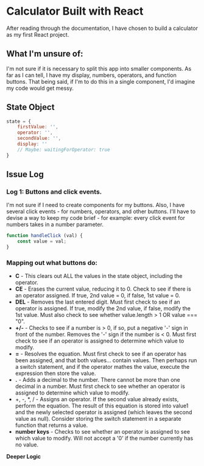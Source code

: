 # Calculator Built with React

After reading through the documentation, I have chosen to build a calculator as my first React project. 

## What I'm unsure of:
I'm not sure if it is necessary to split this app into smaller components. As far as I can tell, I have my display, numbers, operators, and function buttons. That being said, if I'm to do this in a single component, I'd imagine my code would get messy. 

## State Object
```javascript
state = {
    firstValue: '',
    operator: '',
    secondValue: '',
    display: ''
    // Maybe: waitingForOperator: true
}
```

## Issue Log

### Log 1: Buttons and click events.
I'm not sure if I need to create components for my buttons. Also, I have several click events - for numbers, operators, and other buttons. I'll have to devise a way to keep my code brief - for example: every click event for numbers takes in a number parameter. 

```javascript
function handleClick (val) {
    const value = val;
}
```

### Mapping out what buttons do:
* **C** - This clears out ALL the values in the state object, including the operator. 
* **CE** - Erases the current value, reducing it to 0. Check to see if there is an operator assigned. If true, 2nd value = 0, if false, 1st value = 0. 
* **DEL** - Removes the last entered digit. Must first check to see if an operator is assigned. If true, modify the 2nd value, if false, modify the 1st value. Must also check to see whether value.length > 1 OR value === "0". 
* **+/-** - Checks to see if a number is > 0, if so, put a negative '-' sign in front of the number. Removes the '-' sign if the number is < 0. Must first check to see if an operator is assigned to determine which value to modify. 
* **=** - Resolves the equation. Must first check to see if an operator has been assigned, and that both values... contain values. Then perhaps run a switch statement, and if the operator mathes the value, execute the expression then store the value. 
* **.** - Adds a decimal to the number. There cannot be more than one decimal in a number. Must first check to see whether an operator is assigned to determine which value to modify. 
* +, -, *, / - Assigns an operator. If the second value already exists, perform the equation. The result of this equation is stored into value1 and the newly selected operator is assigned (which leaves the second value as null). Consider storing the switch statement in a separate function that returns a value. 
* **number keys** - Checks to see whether an operator is assigned to see which value to modify. Will not accept a '0' if the number currently has no value.  

**Deeper Logic**
